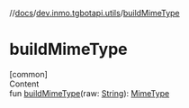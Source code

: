 //[docs](../../index.md)/[dev.inmo.tgbotapi.utils](index.md)/[buildMimeType](build-mime-type.md)



# buildMimeType  
[common]  
Content  
fun [buildMimeType](build-mime-type.md)(raw: [String](https://kotlinlang.org/api/latest/jvm/stdlib/kotlin/-string/index.html)): [MimeType](-mime-type/index.md)  



